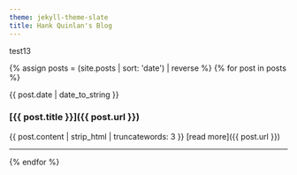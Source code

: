 ```yaml
---
theme: jekyll-theme-slate
title: Hank Quinlan's Blog
---
```

test13

{% assign posts = (site.posts | sort: 'date') | reverse %}
{% for post in posts %}

{{ post.date | date_to_string }}
### [{{ post.title }}]({{ post.url }})
{{ post.content | strip_html | truncatewords: 3 }} [read more]({{ post.url }})

___




{% endfor %}

